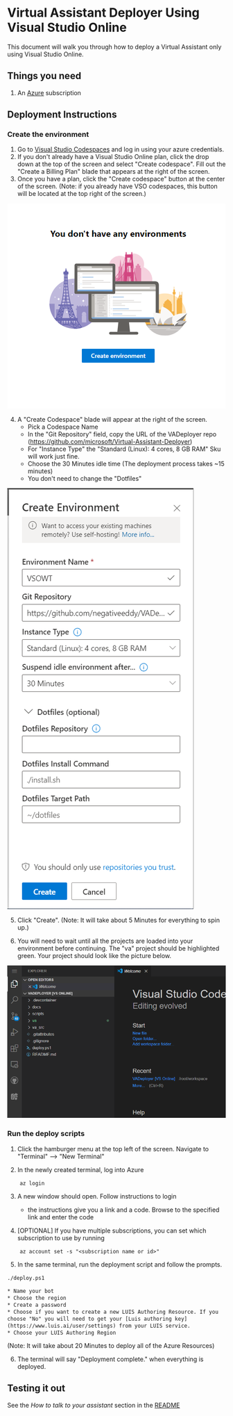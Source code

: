 # Virtual Assistant Deployer Using Visual Studio Online 

This document will walk you through how to deploy a Virtual Assistant only using Visual Studio Online. 

## Things you need
1. An [Azure](https://azure.microsoft.com/) subscription 

## Deployment Instructions

### Create the environment

1. Go to [Visual Studio Codespaces](https://online.visualstudio.com/login) and log in using your azure credentials. 
2. If you don't already have a Visual Studio Online plan, click the drop down at the top of the screen and select "Create codespace". Fill out the "Create a Billing Plan" blade that appears at the right of the screen. 
3. Once you have a plan, click the "Create codespace" button at the center of the screen. (Note: if you already have VSO codespaces, this button will be located at the top right of the screen.)

![Button](./CreateEnvironmentButtonVSO.PNG)


4. A "Create Codespace" blade will appear at the right of the screen.
    * Pick a Codespace Name
    * In the "Git Repository" field, copy the URL of the VADeployer repo (https://github.com/microsoft/Virtual-Assistant-Deployer)
    * For "Instance Type" the "Standard (Linux): 4 cores, 8 GB RAM" Sku will work just fine. 
    * Choose the 30 Minutes idle time (The deployment process takes ~15 minutes) 
    * You don't need to change the "Dotfiles"
  
  ![Blade Info](./BladeInfoVSO.PNG)
  
  5. Click "Create". (Note: It will take about 5 Minutes for everything to spin up.)
  
  6. You will need to wait until all the projects are loaded into your environment before continuing. The "va" project should be highlighted green. Your project should look like the picture below. 
  
   ![Loaded Projects](./LoadedProjectsVSO.PNG)
  
  ### Run the deploy scripts

  1. Click the hamburger menu at the top left of the screen. Navigate to "Terminal" --> "New Terminal"

  2. In the newly created terminal, log into Azure 
 ````
     az login
 ```` 
 3. A new window should open. Follow instructions to login
    * the instructions give you a link and a code. Browse to the specified link and enter the code
    
 4. [OPTIONAL] If you have multiple subscriptions, you can set which subscription to use by running
 ````
     az account set -s "<subscription name or id>"
 ````
 5. In the same terminal, run the deployment script and follow the prompts. 
  ````
 ./deploy.ps1
 ````
 
    * Name your bot
    * Choose the region
    * Create a password
    * Choose if you want to create a new LUIS Authoring Resource. If you choose "No" you will need to get your [Luis authoring key](https://www.luis.ai/user/settings) from your LUIS service. 
    * Choose your LUIS Authoring Region 
  (Note: It will take about 20 Minutes to deploy all of the Azure Resources)

 6. The terminal will say "Deployment complete." when everything is deployed. 
 
## Testing it out
See the *How to talk to your assistant* section in the [README](../readme.md)

